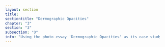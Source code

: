 ```yaml
---
layout: section
title:
sectiontitle: "Dermographic Opacities"
chapter: "3"
section: "3"
subsection: "0"
info: "Using the photo essay 'Dermographic Opacities' as its case study, this section delineates how media art installations were applied to a born-digital, web-based photo essay."
---
```

